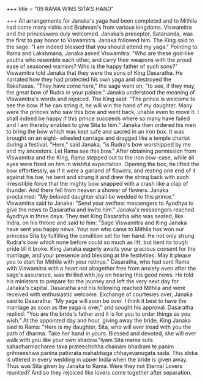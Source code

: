 +++
title = "09 RAMA WINS SITA'S HAND"

+++
All arrangements for Janaka's yaga had
been completed and to Mithila had come
many rishis and Brahman's from various
kingdoms. Viswamitra and the princeswere duly welcomed. Janaka's preceptor,
Satananda, was the first to pay honor to
Viswamitra. Janaka followed him.
The King said to the sage: "I am indeed
blessed that you should attend my yaga."
Pointing to Rama and Lakshmana,
Janaka asked Viswamitra: "Who are these
god-like youths who resemble each other,
and carry their weapons with the proud
ease of seasoned warriors? Who is the
happy father of such sons?"
Viswamitra told Janaka that they were
the sons of King Dasaratha. He narrated
how they had protected his own yaga and
destroyed the Rakshasas. "They have
come here," the sage went on, "to see, if
they may, the great bow of Rudra in your
palace." Janaka understood the meaning
of Viswamitra's words and rejoiced.
The King said: "The prince is welcome
to see the bow. If he can string it, he will
win the hand of my daughter. Many were
the princes who saw this bow and went
back, unable even to move it. I shall
indeed be happy if this prince succeeds
where so many have failed and I am
thereby enabled to give Sita to him."
Janaka then ordered his men to bring
the bow which was kept safe and sacred in
an iron box. It was brought on an eight-
wheeled carriage and dragged like a
temple chariot during a festival.
"Here," said Janaka, "is Rudra's bow
worshipped by me and my ancestors. Let
Rama see this bow."
After
obtaining
permission
from
Viswamitra and the King, Rama stepped
out to the iron bow-case, while all eyes
were fixed on him in wishful expectation.
Opening the box, he lifted the bow
effortlessly, as if it were a garland of
flowers, and resting one end of it against
his toe, he bent and strung it and drew the
string back with such irresistible force that
the mighty bow snapped with a crash like
a clap of thunder. And there fell from
heaven a shower of flowers.
Janaka proclaimed: "My beloved
daughter shall be wedded to this prince."
Viswamitra said to Janaka: "Send your
swiftest messengers to Ayodhya to give
the news to Dasaratha and invite him."
Janaka's messengers reached Ayodhya
in three days. They met King Dasaratha
who was seated, like Indra, on his throne
and said to him: "Sage Viswamitra and
King Janaka have sent you happy news.
Your son who came to Mithila has won
our princess Sita by fulfilling the
condition set for her hand. He not only
strung Rudra's bow which none before
could so much as lift, but bent its tough
pride till it broke. King Janaka eagerly
awaits your gracious consent for the
marriage, and your presence and blessing
at the festivities. May it please you to start
for Mithila with your retinue."
Dasaratha, who had sent Rama with
Viswamitra with a heart not altogether
free from anxiety even after the sage's
assurance, was thrilled with joy on
hearing this good news. He told his
ministers to prepare for the journey and
left the very next day for Janaka's capital.
Dasaratha and his following reached
Mithila
and
were
received
with
enthusiastic
welcome.
Exchange
of
courtesies over, Janaka said to Dasaratha:
"My yaga will soon be over. I think it best
to have the marriage as soon as the yaga is
over," and sought his approval.
Dasaratha replied: "You are the bride's
father and it is for you to order things as
you wish."
At the appointed day and hour, giving
away the bride, King Janaka said to
Rama: "Here is my daughter, Sita, who
will ever tread with you the path of
dharma. Take her hand in yours. Blessed
and devoted, she will ever walk with you
like your own shadow."Iyam Sita mama suta
sahadharmacharee tava
prateechchha chainam bhadram
te
panim grihneeshwa panina
pativrata mahabhaga
chhayevanugata sada.
This sloka is uttered in every wedding
in upper India when the bride is given
away.
Thus was Sita given by Janaka to
Rama. Were they not Eternal Lovers
reunited? And so they rejoiced like lovers
come together after separation.